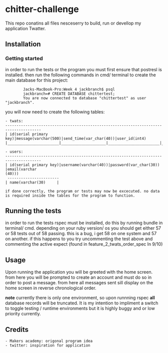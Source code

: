 # chitter-challenge

This repo conatins all files nesceserry to build, run or devellop my application Twatter.

## Installation

### Getting started

in order to run the tests or the program you must first ensure that postresl is installed. then run the following commands in cmd/ terminal to create the main database for this project:
```
        Jacks-MacBook-Pro:Week 4 jackbranch$ psql
        jackbranch=# CREATE DATABASE chittertest;
        You are now connected to database "chittertest" as user "jackbranch".
```

you will now need to create the following tables:

    - twats:
    --------------------------------------------------------------------------------------
    | id(serial primary key)|message(varchar(500)|send_time(var_char(40))|user_id(int4)
    |_______________________|____________________|_______________________|________________

    - users:
    --------------------------------------------------------------------------------------
    | id(serial primary key)|username(varchar(40))|password(var_char(30)) |email(varchar                                                                                  (40)))
     -----------------------
    | name(varchar(30)     |

    if done correctly, the program or tests may now be excecuted. no data is required inside the tables for the program to function.

## Running the tests

in order to run the tests rspec must be installed, do this by running bundle in terminal/ cmd. depending on your ruby version/ os you should get either 57 or 58 tests out of 58 passing. this is a bug, i get 58 on one system and 57 on another. if this happens to you try uncommenting the test above and commenting the active expect (found in feature_2_twats_order_spec ln 9/10)

## Usage

Upon running the application you will be greeted with the home screen. from here you will be prompted to create an account and must do so in order to post a message. from here all messages sent sill display on the home screen in reverse chronological order.

**note** currently there is only one environment, so upon runnning rspec **all** database records will be truncated. It is my intention to impliment a switch to toggle testing / runtime environments but it is highly buggy and or low priority currently.

## Credits

    - Makers academy: origonal program idea
    - twitter: inspiration for application